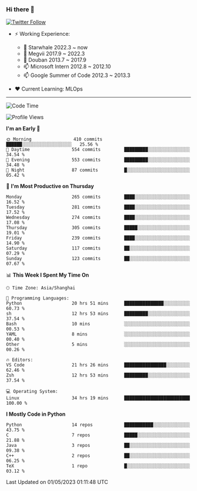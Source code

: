 ### Hi there 👋

[![Twitter Follow](https://img.shields.io/twitter/follow/tianweidut?style=social)](https://twitter.com/tianweidut)

- ⚡ Working Experience:
  - 🔭 Starwhale 2022.3 ~ now
  - 🌱 Megvii 2017.9 ~ 2022.3
  - 🌱 Douban 2013.7 ~ 2017.9
  - 📫 Microsoft Intern 2012.8 ~ 2012.10
  - 📫 Google Summer of Code 2012.3 ~ 2013.3

- ❤️ Current Learning: MLOps

---
<!--START_SECTION:waka-->
![Code Time](http://img.shields.io/badge/Code%20Time-3%2C999%20hrs%2028%20mins-blue)

![Profile Views](http://img.shields.io/badge/Profile%20Views-1-blue)

**I'm an Early 🐤** 

```text
🌞 Morning                410 commits         ██████░░░░░░░░░░░░░░░░░░░   25.56 % 
🌆 Daytime                554 commits         █████████░░░░░░░░░░░░░░░░   34.54 % 
🌃 Evening                553 commits         █████████░░░░░░░░░░░░░░░░   34.48 % 
🌙 Night                  87 commits          █░░░░░░░░░░░░░░░░░░░░░░░░   05.42 % 
```
📅 **I'm Most Productive on Thursday** 

```text
Monday                   265 commits         ████░░░░░░░░░░░░░░░░░░░░░   16.52 % 
Tuesday                  281 commits         ████░░░░░░░░░░░░░░░░░░░░░   17.52 % 
Wednesday                274 commits         ████░░░░░░░░░░░░░░░░░░░░░   17.08 % 
Thursday                 305 commits         █████░░░░░░░░░░░░░░░░░░░░   19.01 % 
Friday                   239 commits         ████░░░░░░░░░░░░░░░░░░░░░   14.90 % 
Saturday                 117 commits         ██░░░░░░░░░░░░░░░░░░░░░░░   07.29 % 
Sunday                   123 commits         ██░░░░░░░░░░░░░░░░░░░░░░░   07.67 % 
```


📊 **This Week I Spent My Time On** 

```text
🕑︎ Time Zone: Asia/Shanghai

💬 Programming Languages: 
Python                   20 hrs 51 mins      ███████████████░░░░░░░░░░   60.73 % 
sh                       12 hrs 53 mins      █████████░░░░░░░░░░░░░░░░   37.54 % 
Bash                     10 mins             ░░░░░░░░░░░░░░░░░░░░░░░░░   00.53 % 
YAML                     8 mins              ░░░░░░░░░░░░░░░░░░░░░░░░░   00.40 % 
Other                    5 mins              ░░░░░░░░░░░░░░░░░░░░░░░░░   00.26 % 

🔥 Editors: 
VS Code                  21 hrs 26 mins      ████████████████░░░░░░░░░   62.46 % 
Zsh                      12 hrs 53 mins      █████████░░░░░░░░░░░░░░░░   37.54 % 

💻 Operating System: 
Linux                    34 hrs 19 mins      █████████████████████████   100.00 % 
```

**I Mostly Code in Python** 

```text
Python                   14 repos            ███████████░░░░░░░░░░░░░░   43.75 % 
C                        7 repos             █████░░░░░░░░░░░░░░░░░░░░   21.88 % 
Java                     3 repos             ██░░░░░░░░░░░░░░░░░░░░░░░   09.38 % 
C++                      2 repos             ██░░░░░░░░░░░░░░░░░░░░░░░   06.25 % 
TeX                      1 repo              █░░░░░░░░░░░░░░░░░░░░░░░░   03.12 % 
```




 Last Updated on 01/05/2023 01:11:48 UTC
<!--END_SECTION:waka-->
